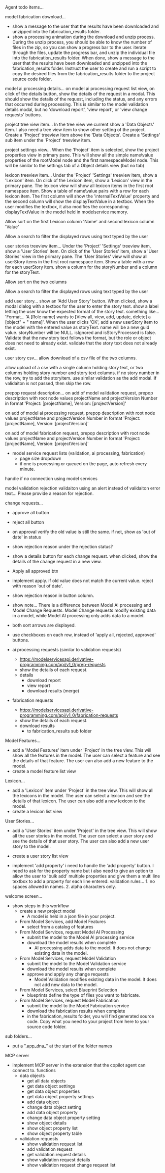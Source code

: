 Agent todo items...
 
 

model fabrication download...
- show a message to the user that the results have been downloaded and unzipped into the fabrication_results folder.
- show a processing animation during the download and unzip process. During the unzip process, you should be able to know the number of files in the zip, so you can show a progress bar to the user.  iterate through the files, update the progress bar, and unzip the individual file into the fabrication_results folder.  When done, show a message to the user that the results have been downloaded and unzipped into the fabrication_results folder. Instruct the user to create and run a script to copy the desired files from the fabrication_results folder to the project source code folder.  

 
model ai processing details...
on model ai processing request list view, on click of the details button, show the details of the request in a modal.  This should show the details of the request, including the status, and any errors that occurred during processing. This is similar to the model validation details modal, but no 'download report', 'view report', or 'view change requests' buttons.

project tree view item...
In the tree view we current show a 'Data Objects' item.  I also need a tree view item to show other setting of the project. Create a 'Project' treeview Item above the 'Data Objects'. Create a 'Settings' sub item under the 'Project' treeview item.

project settings view...
When the 'Project' item is selected, show the project properties view in primary pane.  This will show all the simple name\value properties of the rootModel node and the first namespaceModel node.  This will be similar to the settings tab of a Object details view (but no tab)

lexicon treeview item...
Under the 'Project' 'Settings' treeview item, show a 'Lexicon' item. On click of the Lexicon item, show a 'Lexicon' view in the primary pane. The lexicon view will show all lexicon items in the first root namespace item. Show a table of name\value pairs with a row for each lexicon item. The first column will show the 'internalTextValue' property and the second column will show the displayTextValue in a textbox. When the user modifies the textbox, it also modifies the corresponding displayTextValue in the model held in modelservice memory.

Allow sort on the first Lexicon column 'Name' and second lexicon column 'Value'

Allow a search to filter the displayed rows using text typed by the user


user stories treeview item...
Under the 'Project' 'Settings' treeview item, show a 'User Stories' item. On click of the 'User Stories' item, show a 'User Stories' view in the primary pane. The 'User Stories' view will show all userStory items in the first root namespace item. Show a table with a row for each userStory item. show a column for the storyNumber and a column for the storyText. 

Allow sort on the two columns

Allow a search to filter the displayed rows using text typed by the user


add user story...
show an 'Add User Story' button. When clicked, show a modal dialog with a  textbox for the user to enter the story text. show a label letting the user know the expected format of the story text. something like... 'Format... \'A [Role name] wants to [View all, view, add, update, delete] a [object" +
    " name]'. When the user clicks 'OK', add a new userStory item to the model with the entered value as storyText. name will be a new guid value. storyNumber will be NULL. isIgnored and isStoryProcessed is false.
Validate that the new story text follows the format, but the role or object does not need to already exist. validate that the story text does not already exist. 
 
user story csv...
allow download of a csv file of the two columns.

allow upload of a csv with a single column holding story text, or two columns holding story number and story text columns. if no story number in the row, try to add the storyitem. use similar validation as the add modal. if validaiton is not passed, then skip the row.


prepop request description...
on add of model validation request, prepop description with root node values projectName and projectVersion Number  in format  'Project: [projectName], Version: [projectVersion]'


on add of model ai processing request, prepop description with root node values projectName and projectVersion Number  in format  'Project: [projectName], Version: [projectVersion]'


on add of model fabrication request, prepop description with root node values projectName and projectVersion Number  in format  'Project: [projectName], Version: [projectVersion]'


 

- model service request lists (validation, ai processing, fabrication)
    - page size dropdown
    - if one is processing or queued on the page, auto refresh every minute.

handle if no connection using model services

model validation rejection validaiton using an alert instead of validaiton error text... Please provide a reason for rejection.
     

change requests...
- approve all button
- reject all button
- on approval verify the old value is still the same. if not, show as 'out of date' in status
- show rejection reason under the rejection status?
- show a details button for each change request. when clicked, show the details of the change request in a new view.
- Apply all approved btn
- implement apply. if old value does not match the current value. reject with reason 'out of date'.
- show rejection reason in button column.   
- show note...  There is a difference between Model AI processing and Model Change Requests.  Model Change requests modify existing data in a model, while Model AI processing only adds data to a model.
- both sort arrows are displayed.
- use checkboxes on each row, instead of 'apply all, rejected, approved' buttons.  

- ai processing requests (similar to validation requests)
    - https://modelservicesapi.derivative-programming.com/api/v1_0/prep-requests 
    - show the details of each request.     
    - details
        - download report
        - view report
        - download results (merge)

- fabrication requests
    - https://modelservicesapi.derivative-programming.com/api/v1_0/fabrication-requests 
    - show the details of each request.     
    - download results
        - to fabrication_results sub folder

Model Features...
- add a 'Model Features' item under 'Project' in the tree view.  This will show all the features in the model.  The user can select a feature and see the details of that feature.  The user can also add a new feature to the model.
- create a model feature list view

Lexicon...
- add a 'Lexicon' item under 'Project' in the tree view.  This will show all the lexicons in the model.  The user can select a lexicon and see the details of that lexicon.  The user can also add a new lexicon to the model.
- create a lexicon list view

User Stories...
- add a 'User Stories' item under 'Project' in the tree view.  This will show all the user stories in the model.  The user can select a user story and see the details of that user story.  The user can also add a new user story to the model.
- create a user story list view

- implement 'add property' 
i need to handle the 'add property' button. I need to ask for the property name but i also need to give an option to allow the user to 'bulk add' multiple properties and give them a multi line textbox to add a property for each line entered. validation rules... 1. no spaces allowed in names. 2. alpha characters only.

welcome screen...
- show steps in this workflow
    - create a new project model
        - A model is held in a json file in your project.
    - From Model Services, add Model Features
        - select from a catalog of features 
    - From Model Services, request Model AI Processing
        - submit the model to the Model AI processing service
        - download the model results when complete
            - AI processing adds data to the model.  It does not change existing data in the model.
    - From Model Services, request Model Validation
        - submit the model to the Model Validation service
        - download the model results when complete
        - approve and apply any change requests
            - Model Validation modifies existing data in the model.  It does not add new data to the model.
    - From Model Services, select Blueprint Selection
        - blueprints define the type of files you want to fabricate.
    - From Model Services, request Model Fabrication
        - submit the model to the Model Fabrication service
        - download the fabrication results when complete
        - in the fabrication_results folder, you will find generated source code. Copy what you need to your project from here to your source code folder.

 
sub folders...
- put a ".app_dna_" at the start of the folder names
    

MCP server
- implement MCP server in the extension that the copilot agent can connect to.
functions
    - data objects
        - get all data objects
        - get data object settings
        - get data object properties
        - get data object property settings
        - add data object
        - change data object setting
        - add data object property
        - change data object property setting
        - show object details
        - show object property list
        - show object property table
    - validation requests
        - show validation request list
        - add validation request
        - get validation request details
        - show validation request details
        - show validation request change request list
